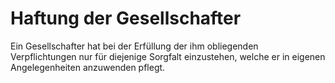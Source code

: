 # Haftung der Gesellschafter

Ein Gesellschafter hat bei der Erfüllung der ihm obliegenden Verpflichtungen nur für diejenige Sorgfalt einzustehen, welche er in eigenen Angelegenheiten anzuwenden pflegt. 

